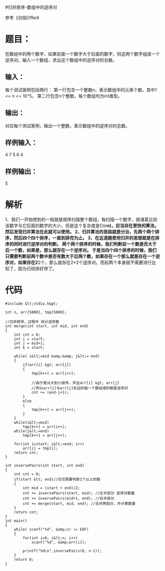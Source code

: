 #归并排序-数组中的逆序对
>  
 参考《剑指Offer》 


# 题目：

在数组中的两个数字，如果前面一个数字大于后面的数字，则这两个数字组成一个逆序对。输入一个数组，求出这个数组中的逆序对的总数。

## 输入：

每个测试案例包括两行： 第一行包含一个整数n，表示数组中的元素个数。其中1 &lt;= n &lt;= 10^5。 第二行包含n个整数，每个数组均为int类型。

## 输出：

对应每个测试案例，输出一个整数，表示数组中的逆序对的总数。

## 样例输入：

4 7 5 6 4

## 样例输出：

5

# 解析

1、我们一开始想到的一般就是顺序扫描整个数组，每扫描一个数字，就诸葛比较该数字与它后面的数字的大小，但是这个复杂度是O(n**n)，应当存在更快的算法。然后发现归并算法在此就可以使用。 2、归并算法的思路就是分治，先两个两个排序，然后四个四个排序，一直到排完为止。 3、在这道题使用归并的思想就是在排序的同时进行逆序对的判断。 两个两个排序的时候，我们判断前一个数是否大于后一个数，如果是，那么就存在一个逆序对。 于是当四个四个排序的时候，我们只需要判断前两个数中是否有数大于后两个数，如果存在一个那么就是存在一个逆序对，如果存在2**2个，那么就存在2*2个逆序对。而前两个本身就不需要进行比较了，因为已经排好序了。

# 代码

```
#include &lt;stdio.h&gt;

int n, arr[5000], tmp[5000];

//归并排序，过程中 统计逆序数
int merge(int start, int mid, int end)
{
    int cnt = 0;
    int i = start;
    int j = mid+1;
    int k = start;

    while( i&lt;=mid &amp;&amp; j&lt;= end)
    {
        if(arr[i] &gt; arr[j])
        {
            tmp[k++] = arr[i++];

            //由于是从大到小排序，并且arr[i] &gt; arr[j]
            //所以arr[i]与arr[j]右边的每一个数组成的都是逆序对
            cnt += (end-j+1);
        }
        else
        {
            tmp[k++] = arr[j++];
        }
    }
    while(i&lt;=mid)
        tmp[k++] = arr[i++];
    while(j&lt;=end)
        tmp[k++] = arr[j++];

    for(int i=start; i&lt;=end; i++)
        arr[i] = tmp[i];
    return cnt;
}

int inversePairs(int start, int end)
{
    int cnt = 0;
    if(start &lt; end)//仅仅需要判断1个以上的数
    {
        int mid = (start + end)/2;
        cnt += inversePairs(start, mid); //左半部分 逆序对数量
        cnt += inversePairs(mid+1, end); //右半部分
        cnt += merge(start, mid, end); //合并两部分，并计算数量
    }
    return cnt;
}
int main()
{
    while( scanf("%d", &amp;n) != EOF)
    {
        for(int i=0; i&lt;n; i++)
            scanf("%d", &amp;arr[i]);

        printf("%d\n",inversePairs(0, n-1));
    }
    return 0;
}


```